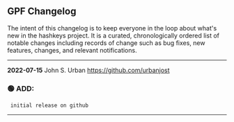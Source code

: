 ## GPF Changelog

The intent of this changelog is to keep everyone in the loop about
what's new in the hashkeys project. It is a curated, chronologically ordered
list of notable changes including records of change such as bug fixes,
new features, changes, and relevant notifications.

---
**2022-07-15**  John S. Urban  <https://github.com/urbanjost>

### :green_circle: ADD:
     initial release on github
---
<!--
### :orange_circle: DIFF:
### :green_circle: ADD:
### :red_circle: FIX:
       + CLEAR_AT_END (now RESET) was not working
   - [x] manpage
   - [x] demo program
   - [ ] unit test
-->
